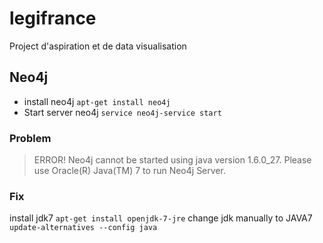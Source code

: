 legifrance
==========

Project d'aspiration et de data visualisation

## Neo4j

* install neo4j
`apt-get install neo4j`
* Start server neo4j
`service neo4j-service start`



### Problem
> ERROR! Neo4j cannot be started using java version 1.6.0_27.
  Please use Oracle(R) Java(TM) 7 to run Neo4j Server.

### Fix
install jdk7
`apt-get install openjdk-7-jre`
change jdk manually to JAVA7
`update-alternatives --config java`
